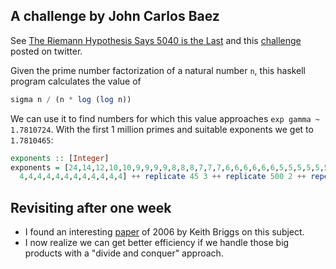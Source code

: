 ## A challenge by John Carlos Baez
See [The Riemann Hypothesis Says 5040 is the Last](https://golem.ph.utexas.edu/category/2019/07/the_riemann_hypothesis_says_50.html) and this [challenge](https://twitter.com/johncarlosbaez/status/1149700802371608576) posted on twitter.

Given the prime number factorization of a natural number ```n```, this haskell program calculates the value of 
```haskell
sigma n / (n * log (log n))
``` 
We can use it to find numbers for which this value approaches ```exp gamma ~ 1.7810724```.
With the first 1 million primes and suitable exponents we get to ```1.7810465```:
```haskell
exponents :: [Integer]
exponents = [24,14,12,10,10,9,9,9,9,8,8,8,7,7,7,6,6,6,6,6,6,5,5,5,5,5,5,5,5,5,
  4,4,4,4,4,4,4,4,4,4,4,4] ++ replicate 45 3 ++ replicate 500 2 ++ repeat 1
```
## Revisiting after one week
* I found an interesting [paper](https://projecteuclid.org/euclid.em/1175789744) of 2006 by Keith Briggs on this subject.
* I now realize we can get better efficiency if we handle those big products with a "divide and conquer" approach.  
